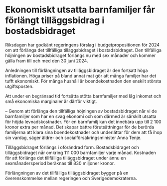 # Ekonomiskt utsatta barnfamiljer får förlängt tilläggsbidrag i bostadsbidraget

Riksdagen har godkänt regeringens förslag i budgetpropositionen för 2024 om att förlänga det tillfälliga tilläggsbidraget i bostadsbidraget. Den tillfälliga höjningen av bostadsbidraget förlängs nu med sex månader och kommer gälla fram till och med den 30 juni 2024.

Anledningen till förlängningen av tilläggsbidraget är den fortsatt höga inflationen. Höga priser på bland annat mat gör att många familjer har det tufft ekonomiskt. För många hushåll är boendekostnaden den enskilt största utgiftsposten.

Att under en begränsad tid fortsätta stötta barnfamiljer med låg inkomst och små ekonomiska marginaler är därför viktigt.

– Genom att förlänga den tillfälliga höjningen av bostadsbidraget når vi de barnfamiljer som har en svag ekonomi och som därmed är särskilt utsatta för höjda levnadskostnader. För en barnfamilj kan det innebära upp till 2 100 kronor extra per månad. Det skapar bättre förutsättningar för de berörda familjerna att klara sina boendekostnader och underlättar för dem att få ihop sin vardag, säger äldre- och socialförsäkringsminister Anna Tenje.

Tilläggsbidraget förlängs i oförändrad form. Bostadsbidraget och tilläggsbidraget når omkring 111 000 barnfamiljer varje månad. Kostnaden för att förlänga det tillfälliga tilläggsbidraget under ännu en sexmånadersperiod beräknas till 830 miljoner kronor.

Förlängningen av det tillfälliga tilläggsbidraget bygger på en överenskommelse mellan regeringen och Sverigedemokraterna.
